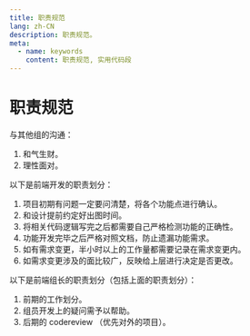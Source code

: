```yaml
---
title: 职责规范
lang: zh-CN
description: 职责规范。
meta:
  - name: keywords
    content: 职责规范, 实用代码段
---
```


# 职责规范 #

与其他组的沟通：

1. 和气生财。
2. 理性面对。

以下是前端开发的职责划分：

1. 项目初期有问题一定要问清楚，将各个功能点进行确认。
2. 和设计提前约定好出图时间。
3. 将相关代码逻辑写完之后都需要自己严格检测功能的正确性。
4. 功能开发完毕之后严格对照文档，防止遗漏功能需求。
5. 如有需求变更，半小时以上的工作量都需要记录在需求变更内。
6. 如需求变更涉及的面比较广，反映给上层进行决定是否更改。

以下是前端组长的职责划分（包括上面的职责划分）：

1. 前期的工作划分。
2. 组员开发上的疑问需予以帮助。
3. 后期的 codereview （优先对外的项目）。
